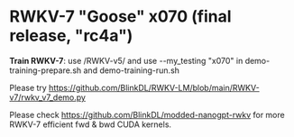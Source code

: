 # RWKV-7 "Goose" x070 (final release, "rc4a")

**Train RWKV-7**: use /RWKV-v5/ and use --my_testing "x070" in demo-training-prepare.sh and demo-training-run.sh

Please try https://github.com/BlinkDL/RWKV-LM/blob/main/RWKV-v7/rwkv_v7_demo.py

Please check https://github.com/BlinkDL/modded-nanogpt-rwkv for more RWKV-7 efficient fwd & bwd CUDA kernels.
